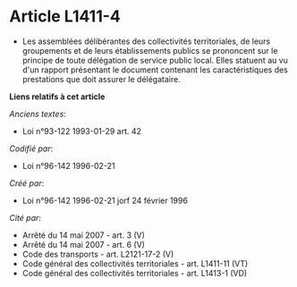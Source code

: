 # Article L1411-4

- Les assemblées délibérantes des collectivités territoriales, de leurs groupements et de leurs établissements publics se
prononcent sur le principe de toute délégation de service public local. Elles statuent au vu d'un rapport présentant le
document contenant les caractéristiques des prestations que doit assurer le délégataire.

**Liens relatifs à cet article**

_Anciens textes_:

  - Loi n°93-122 1993-01-29 art. 42

_Codifié par_:

  - Loi n°96-142 1996-02-21

_Créé par_:

  - Loi n°96-142 1996-02-21 jorf 24 février 1996

_Cité par_:

  - Arrêté du 14 mai 2007 - art. 3 (V)
  - Arrêté du 14 mai 2007 - art. 6 (V)
  - Code des transports - art. L2121-17-2 (V)
  - Code général des collectivités territoriales - art. L1411-11 (VT)
  - Code général des collectivités territoriales - art. L1413-1 (VD)
